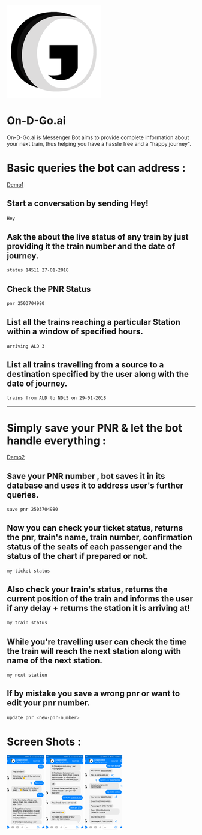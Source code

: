 ![](logo.png)

# On-D-Go.ai

On-D-Go.ai is Messenger Bot aims to provide complete information about your next train, thus helping you have a hassle free and a "happy journey".

# Basic queries the bot can address :

[Demo1](https://drive.google.com/open?id=1N4UvVcgc__35c_OIxGMW7IA5fXGwi_Yk)

## Start a conversation by sending Hey!

```sh
Hey
```

## Ask the about the live status of any train by just providing it the train number and the date of journey.

```sh
status 14511 27-01-2018
```

## Check the PNR Status 

```sh
pnr 2503704980
```

## List all the trains reaching a particular Station within a window of specified hours.

```sh
arriving ALD 3
```

## List all trains travelling from a source to a destination specified by the user along with the date of journey.

```sh
trains from ALD to NDLS on 29-01-2018
```

---

# Simply save your PNR & let the bot handle everything :

[Demo2](https://drive.google.com/open?id=1Ma8tfUOU4tgESgdL-oy1--1rNT3N6FMD)

## Save your PNR number , bot saves it in its database and uses it to address user's further queries.

```sh
save pnr 2503704980
```

## Now you can check your ticket status, returns the pnr, train's name, train number, confirmation status of the seats of each passenger and the status of the chart if prepared or not.

```sh
my ticket status
```

## Also check your train's status, returns the current position of the train and informs the user if any delay + returns the station it is arriving at!

```sh
my train status
```

## While you're travelling user can check the time the train will reach the next station along with name of the next station.

```sh
my next station
```

## If by mistake you save a wrong pnr or want to edit your pnr number.

```sh
update pnr <new-pnr-number>
```

# Screen Shots :

![pic2](pic2.png)
![pic1](pic1.png)
![pic3](pic3.png)





